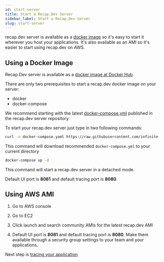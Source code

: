 ```yaml
---
id: start-server
title: Start a Recap.Dev Server
sidebar_label: Start a Recap.Dev Server
slug: start-server
---
```


recap.dev server is available as a [docker image](https://hub.docker.com/repository/docker/recapdev/server) so it's easy to start it wherever you host your applications. 
It's also available as an AMI so it's easier to start using recap.dev on AWS.

## Using a Docker Image

Recap.Dev server is available as a [docker image at Docker Hub](https://hub.docker.com/repository/docker/recapdev/server).

There are only two prerequisites to start a recap.dev docker image on your server:

- docker
- docker-compose

We recommend starting with the latest [docker-compose.yml](https://github.com/infinite-cat/recap.dev-server/blob/master/docker-compose.yml) published in the recap.dev server repository.

To start your recap.dev server just type in two following commands:

```bash
curl -o docker-compose.yaml https://raw.githubusercontent.com/infinite-cat/recap.dev-server/master/docker-compose.yml
```
This command will download recommended `docker-compose.yml` to your current directory


```bash
docker-compose up -d
```

This command will start a recap.dev server in a detached mode. 

Default UI port is **8081** and default tracing port is **8080**.

## Using AWS AMI

1. Go to AWS console

2. Go to EC2

3. Click launch and search community AMIs for the latest recap.dev AMI

4. Default UI port is **8081** and default tracing port is **8080**. Make them available through a security group settings to your team and your applications.

Next step is [tracing your application](/docs/tracing)
